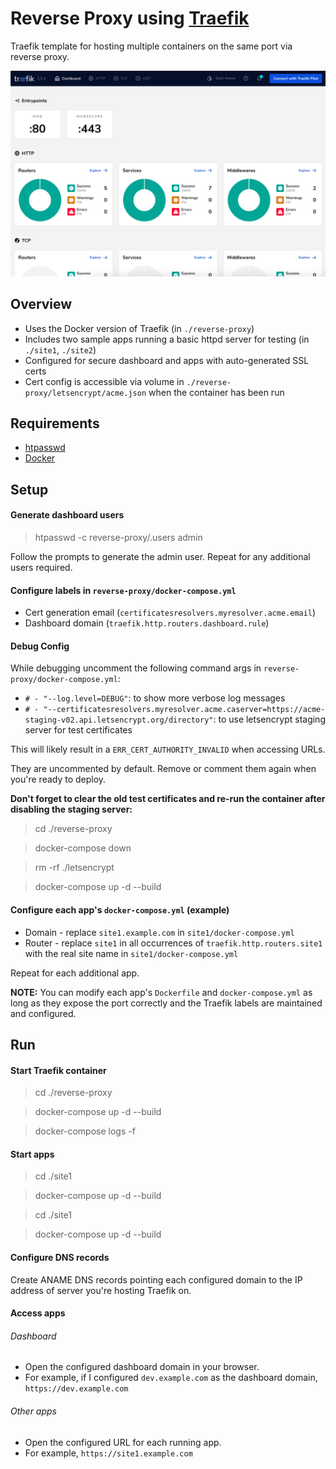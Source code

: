 # Reverse Proxy using [Traefik](https://github.com/traefik/traefik)
Traefik template for hosting multiple containers on the same port via reverse proxy.

![](screenshots/dashboard.png)

## Overview
- Uses the Docker version of Traefik (in `./reverse-proxy`)
- Includes two sample apps running a basic httpd server for testing (in `./site1`, `./site2`)
- Configured for secure dashboard and apps with auto-generated SSL certs
- Cert config is accessible via volume in `./reverse-proxy/letsencrypt/acme.json` when the container has been run

## Requirements
- [htpasswd](https://www.digitalocean.com/community/tutorials/how-to-set-up-password-authentication-with-apache-on-ubuntu-18-04-quickstart) 
- [Docker](https://www.docker.com/)

## Setup

#### Generate dashboard users
> htpasswd -c reverse-proxy/.users admin

Follow the prompts to generate the admin user. Repeat for any additional users required.

#### Configure labels in `reverse-proxy/docker-compose.yml`
- Cert generation email (`certificatesresolvers.myresolver.acme.email`)
- Dashboard domain (`traefik.http.routers.dashboard.rule`)

#### Debug Config
While debugging uncomment the following command args in `reverse-proxy/docker-compose.yml`:
- `# - "--log.level=DEBUG"`: to show more verbose log messages
- `# - "--certificatesresolvers.myresolver.acme.caserver=https://acme-staging-v02.api.letsencrypt.org/directory"`: to use letsencrypt staging server for test certificates

This will likely result in a `ERR_CERT_AUTHORITY_INVALID` when accessing URLs.  

They are uncommented by default. Remove or comment them again when you're ready to deploy. 

**Don't forget to clear the old test certificates and re-run the container after disabling the staging server:**
> cd ./reverse-proxy
 
> docker-compose down

> rm -rf ./letsencrypt

> docker-compose up -d --build


#### Configure each app's `docker-compose.yml` (example)
- Domain - replace `site1.example.com` in `site1/docker-compose.yml`
- Router - replace `site1` in all occurrences of `traefik.http.routers.site1` with the real site name in `site1/docker-compose.yml`

Repeat for each additional app.

**NOTE:** You can modify each app's `Dockerfile` and `docker-compose.yml` as long as they expose the port correctly and the Traefik labels are maintained and configured.

## Run

#### Start Traefik container
> cd ./reverse-proxy

> docker-compose up -d --build

> docker-compose logs -f

#### Start apps
> cd ./site1

> docker-compose up -d --build

> cd ./site1

> docker-compose up -d --build


#### Configure DNS records

Create ANAME DNS records pointing each configured domain to the IP address of server you're hosting Traefik on.

#### Access apps

###### Dashboard

- Open the configured dashboard domain in your browser.
- For example, if I configured `dev.example.com` as the dashboard domain, `https://dev.example.com`

###### Other apps
- Open the configured URL for each running app.
- For example, `https://site1.example.com`
